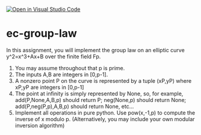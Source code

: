 [![Open in Visual Studio Code](https://classroom.github.com/assets/open-in-vscode-c66648af7eb3fe8bc4f294546bfd86ef473780cde1dea487d3c4ff354943c9ae.svg)](https://classroom.github.com/online_ide?assignment_repo_id=10768303&assignment_repo_type=AssignmentRepo)
# ec-group-law

In this assignment, you will implement the group law on an
elliptic curve y^2=x^3+Ax+B over the finite field Fp.

<ol>
  <li>You may assume throughout that p is prime.</li>
  <li>The inputs A,B are integers in [0,p-1].</li>
  <li>A nonzero point P on the curve is represented by a tuple (xP,yP)
  where xP,yP are integers in [0,p-1]</li>
  <li>The point at infinity is simply represented by None, so,
  for example, add(P,None,A,B,p) should return P; neg(None,p)
  should return None; add(P,neg(P,p),A,B,p) should return None, etc...</li>
  <li>Implement all operations in pure python. Use pow(x,-1,p) to compute
  the inverse of x modulo p. (Alternatively, you may include your
    own modular inversion algorithm)
</ol>
